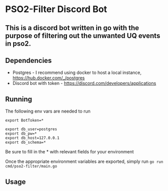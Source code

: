 # PSO2-Filter Discord Bot

## This is a discord bot written in go with the purpose of filtering out the unwanted UQ events in pso2.

## Dependencies
* Postgres - I recommend using docker to host a local instance, https://hub.docker.com/_/postgres
* Discord bot with token - https://discord.com/developers/applications

## Running
The following env vars are needed to run
```
export BotToken=*

export db_user=postgres
export db_pw=*
export db_host=127.0.0.1
export db_schema=*
```
Be sure to fill in the * with relevant fields for your environment

Once the appropriate environment variables are exported, simply run `go run cmd/pso2-filter/main.go`

## Usage